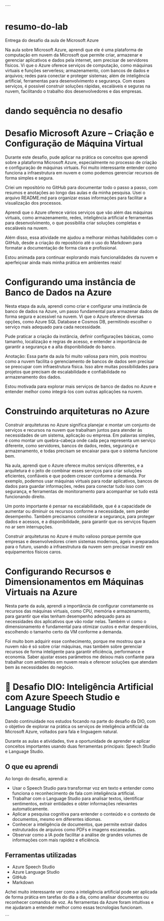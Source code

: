 ´´´´

# resumo-do-lab

Entrega do desafio da aula de Microsoft Azure

Na aula sobre Microsoft Azure, aprendi que ele é uma plataforma de computação em nuvem da Microsoft que permite criar, armazenar e gerenciar aplicativos e dados pela internet, sem precisar de servidores físicos. Vi que o Azure oferece serviços de computação, como máquinas virtuais e funções serverless; armazenamento, com bancos de dados e arquivos; redes para conectar e proteger sistemas; além de inteligência artificial, ferramentas para desenvolvimento e segurança. Com esses serviços, é possível construir soluções rápidas, escaláveis e seguras na nuvem, facilitando o trabalho dos desenvolvedores e das empresas.

# dando sequência no desafio

# Desafio Microsoft Azure – Criação e Configuração de Máquina Virtual

Durante este desafio, pude aplicar na prática os conceitos que aprendi sobre a plataforma Microsoft Azure, especialmente no processo de criação e configuração de máquinas virtuais. Foi muito interessante entender como funciona a infraestrutura em nuvem e como podemos gerenciar recursos de forma simples e segura.

Criei um repositório no GitHub para documentar todo o passo a passo, com resumos e anotações ao longo das aulas e da minha pesquisa. Usei o arquivo README.md para organizar essas informações para facilitar a visualização dos processos.

Aprendi que o Azure oferece vários serviços que vão além das máquinas virtuais, como armazenamento, redes, inteligência artificial e ferramentas para desenvolvimento, o que possibilita criar soluções completas e escaláveis na nuvem.

Além disso, essa atividade me ajudou a melhorar minhas habilidades com o GitHub, desde a criação do repositório até o uso do Markdown para formatar a documentação de forma clara e profissional.

Estou animada para continuar explorando mais funcionalidades da nuvem e aperfeiçoar ainda mais minha prática em ambientes reais!

# Configurando uma instância de Banco de Dados na Azure

Nesta etapa da aula, aprendi como criar e configurar uma instância de banco de dados na Azure, um passo fundamental para armazenar dados de forma segura e acessível na nuvem. Vi que o Azure oferece diversas opções, como Azure SQL Database e Cosmos DB, permitindo escolher o serviço mais adequado para cada necessidade.

Pude praticar a criação da instância, definir configurações básicas, como tamanho, localização e regras de acesso, e entender a importância de garantir a segurança e a alta disponibilidade do banco.

Anotação:
Essa parte da aula foi muito valiosa para mim, pois mostrou como a nuvem facilita o gerenciamento de bancos de dados sem precisar se preocupar com infraestrutura física. Isso abre muitas possibilidades para projetos que precisam de escalabilidade e confiabilidade no armazenamento dos dados.

Estou motivada para explorar mais serviços de banco de dados no Azure e entender melhor como integrá-los com outras aplicações na nuvem.

# Construindo arquiteturas no Azure

Construir arquiteturas no Azure significa planejar e montar um conjunto de serviços e recursos na nuvem que trabalham juntos para atender às necessidades de um sistema, aplicação ou empresa. Em palavras simples, é como montar um quebra-cabeça onde cada peça representa um serviço diferente, como servidores, bancos de dados, redes, segurança e armazenamento, e todas precisam se encaixar para que o sistema funcione bem.

Na aula, aprendi que o Azure oferece muitos serviços diferentes, e a arquitetura é o jeito de combinar esses serviços para criar soluções eficientes, confiáveis e que podem crescer conforme a demanda. Por exemplo, podemos usar máquinas virtuais para rodar aplicativos, bancos de dados para guardar informações, redes para conectar tudo isso com segurança, e ferramentas de monitoramento para acompanhar se tudo está funcionando direito.

Um ponto importante é pensar na escalabilidade, que é a capacidade de aumentar ou diminuir os recursos conforme a necessidade, sem perder desempenho. Também precisamos considerar a segurança, para proteger dados e acessos, e a disponibilidade, para garantir que os serviços fiquem no ar sem interrupções.

Construir arquiteturas no Azure é muito valioso porque permite que empresas e desenvolvedores criem sistemas modernos, ágeis e preparados para o futuro, usando a infraestrutura da nuvem sem precisar investir em equipamentos físicos caros.

# Configurando Recursos e Dimensionamentos em Máquinas Virtuais na Azure

Nesta parte da aula, aprendi a importância de configurar corretamente os recursos das máquinas virtuais, como CPU, memória e armazenamento, para garantir que elas tenham desempenho adequado para as necessidades dos aplicativos que vão rodar nelas. Também vi como o dimensionamento é fundamental para otimizar custos e evitar desperdícios, escolhendo o tamanho certo da VM conforme a demanda.

Foi muito bom adquirir esse conhecimento, porque me mostrou que a nuvem não é só sobre criar máquinas, mas também sobre gerenciar recursos de forma inteligente para garantir eficiência, performance e economia. Saber ajustar esses parâmetros me deixou mais confiante para trabalhar com ambientes em nuvem reais e oferecer soluções que atendam bem às necessidades do negócio.

# 🚀 Desafio DIO: Inteligência Artificial com Azure Speech Studio e Language Studio

Dando continuidade nos estudos focando na parte do desafio da DIO, com o objetivo de explorar na prática os serviços de inteligência artificial da Microsoft Azure, voltados para fala e linguagem natural.

Durante as aulas e atividades, tive a oportunidade de aprender e aplicar conceitos importantes usando duas ferramentas principais: Speech Studio e Language Studio.

## O que eu aprendi

Ao longo do desafio, aprendi a:

- Usar o Speech Studio para transformar voz em texto e entender como funciona o reconhecimento de fala com inteligência artificial.
- Trabalhar com o Language Studio para analisar textos, identificar sentimentos, extrair entidades e obter informações relevantes automaticamente.
- Aplicar a pesquisa cognitiva para entender o conteúdo e o contexto de documentos, mesmo em diferentes idiomas.
- Conhecer a inteligência de documentos, que permite extrair dados estruturados de arquivos como PDFs e imagens escaneadas.
- Observar como a IA pode facilitar a análise de grandes volumes de informações com mais rapidez e eficiência.

## Ferramentas utilizadas

- Azure Speech Studio
- Azure Language Studio
- GitHub
- Markdown

Achei muito interessante ver como a inteligência artificial pode ser aplicada de forma prática em tarefas do dia a dia, como analisar documentos ou reconhecer comandos de voz. As ferramentas da Azure foram intuitivas e me ajudaram a entender melhor como essas tecnologias funcionam.

´´´

